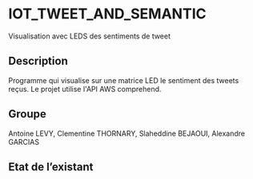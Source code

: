 # IOT_TWEET_AND_SEMANTIC
Visualisation avec LEDS des sentiments de tweet

## Description
Programme qui visualise sur une matrice LED le sentiment des tweets reçus. Le projet utilise l'API AWS comprehend.

## Groupe
Antoine LEVY,  Clementine THORNARY, Slaheddine BEJAOUI, Alexandre GARCIAS

## Etat de l’existant
